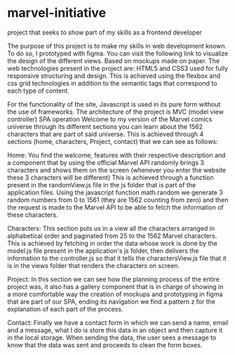 # marvel-initiative
 project that seeks to show part of my skills as a frontend developer

The purpose of this project is to make my skills in web development known. To do so, I prototyped with figma. You can visit the following link to visualize the design of the different views. Based on mockups made on paper.
The web technologies present in the project are:
HTML5 and CSS3 used for fully responsive structuring and design. This is achieved using the flexbox and css grid technologies in addition to the semantic tags that correspond to each type of content.

For the functionality of the site, Javascript is used in its pure form without the use of frameworks.
The architecture of the project is MVC (model view controller)
SPA operation
Welcome to my version of the Marvel comics universe through its different sections you can learn about the 1562 characters that are part of said universe. This is achieved through 4 sections (home, characters, Project, contact) that we can see as follows:

Home: You find the welcome, features with their respective description and a component that by using the official Marvel API randomly brings 3 characters and shows them on the screen (whenever you enter the website these 3 characters will be different)
This is achieved through a function present in the randomView.js file in the js folder that is part of the application files.
Using the javascript function math.random we generate 3 random numbers from 0 to 1561 (they are 1562 counting from zero) and then the request is made to the Marvel API to be able to fetch the information of these characters.

Characters: This section puts us in a view all the characters arranged in alphabetical order and paginated from 25 to the 1562 Marvel characters. This is achieved by fetching in order the data whose work is done by the model.js file present in the application's js folder, then delivers the information to the controller.js so that it tells the charactersView.js file that it is in the views folder that renders the characters on screen.

Project: In this section we can see how the planning process of the entire project was, it also has a gallery component that is in charge of showing in a more comfortable way the creation of mockups and prototyping in figma that are part of our SPA, ending its navigation we find a pattern z for the explanation of each part of the process.

Contact: Finally we have a contact form in which we can send a name, email and a message, what I do is store this data in an object and then capture it in the local storage. When sending the data, the user sees a message to know that the data was sent and proceeds to clean the form boxes.
